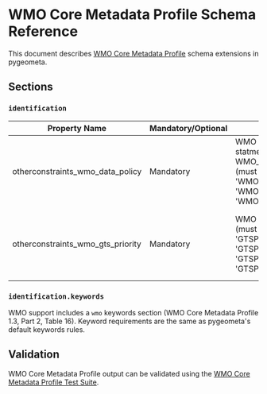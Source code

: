 # WMO Core Metadata Profile Schema Reference

This document describes [WMO Core Metadata Profile](https://wis.wmo.int/2013/metadata/version_1-3-0/WMO_Core_Metadata_Profile_v1.3_Part_1.pdf) schema extensions in pygeometa.

## Sections

### `identification`

Property Name|Mandatory/Optional|Description|Example|Reference
-------------|------------------|-----------|-------|---------:
otherconstraints_wmo_data_policy|Mandatory|WMO data policy statment from WMO_DataLicenseCode (must be one of 'WMOEssential', 'WMOAdditional' 'WMOOther')|WMOEssential|WMO Core Metadata Profile 1.3, Part 1, Section 9.3.1
otherconstraints_wmo_gts_priority|Mandatory|WMO GTS priority (must be one of 'GTSPriority1', 'GTSPriority2', 'GTSPriority3', 'GTSPriority4')|GTSPriority2|WMO Core Metadata Profile 1.3, Part 1, Section 9.3.2


### `identification.keywords`

WMO support includes a `wmo` keywords section (WMO Core Metadata Profile 1.3, Part 2, Table 16).  Keyword requirements are the same as pygeometa's default keywords rules.


## Validation

WMO Core Metadata Profile output can be validated using the [WMO Core Metadata Profile Test Suite](https://github.com/wmo-im/pywcmp).
